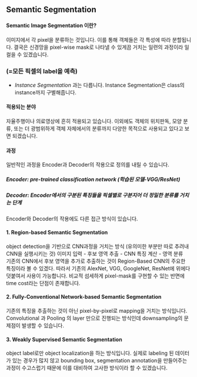 ## Semantic Segmentation

#### Semantic Image Segmentation 이란?
이미지에서 각 pixel을 분류하는 것입니다. 이를 통해 객체들은 각 특성에 따라 분할됩니다. 결국은 신경망을 pixel-wise mask로 나타낼 수 있게끔 거치는 일련의 과정이라 일컬을 수 있겠습니다. 
### (=모든 픽셀의 label을 예측)
+ _Instance Segmentation_ 과는 다릅니다. Instance Segmentation은 class의 instance까지 구별해줍니다. 

#### 적용되는 분야
자율주행이나 의료영상에 흔히 적용되고 있습니다. 이외에도 객체의 위치판독, 모양 분류, 또는 더 광범위하게 객체 자체에서의 분류까지 다양한 목적으로 사용되고 있다고 보면 되겠습니다. 

#### 과정
일반적인 과정을 Encoder과 Decoder의 작용으로 정의를 내릴 수 있습니다. 
##### Encoder: pre-trained classification network (학습된 모델-VGG/ResNet) 
##### Decoder: Encoder에서의 구분된 특징들을 픽셀별로 구분지어 더 정밀한 분류를 거치는 단계 
Encoder와 Decoder의 작용에도 다른 접근 방식이 있습니다. 
#### 1. Region-based Semantic Segmentation
object detection을 기반으로 CNN과정을 거치는 방식 (유의미한 부분만 따로 추려내 CNN을 실행시키는 것)
이미지 입력 - 후보 영역 추출 - CNN 특징 계산 - 영역 분류  
기존의 CNN에서 후보 영역을 추가로 추출하는 것이 Region-Based CNN의 주요한 특징이라 볼 수 있겠다. 따라서 기존의 AlexNet, VGG, GoogleNet, ResNet에 위에다 덧붙여서 사용이 가능합니다. 비교적 섬세하게 pixel-mask를 구현할 수 있는 반면에 time cost라는 단점이 존재합니다. 
#### 2. Fully-Conventional Network-based Semantic Segmentation
기존의 특징을 추출하는 것이 아닌 pixel-by-pixel로 mapping을 거치는 방식입니다. Convolutional 과 Pooling 의 layer 만으로 진행되는 방식인데 downsampling의 문제점이 발생할 수 있습니다. 
#### 3. Weakly Supervised Semantic Segmentation 
object label로만 object localization을 하는 방식입니다. 실제로 labeling 된 데이터가 있는 경우가 많지 않고 bounding box, segmentation annotation을 만들어주는 과정이 수고스럽기 때문에 이를 대비하여 고사한 방식이라 할 수 있겠습니다. 



